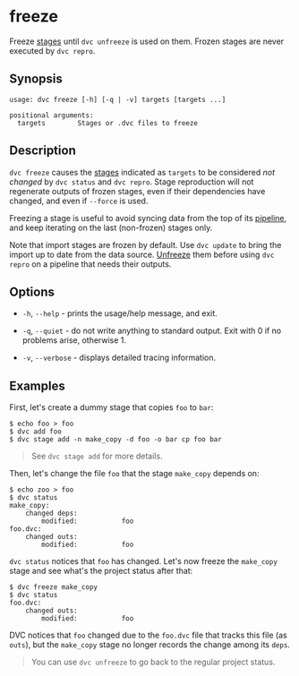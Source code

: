# freeze

Freeze [stages](/doc/command-reference/run) until `dvc unfreeze` is used on
them. Frozen stages are never executed by `dvc repro`.

## Synopsis

```usage
usage: dvc freeze [-h] [-q | -v] targets [targets ...]

positional arguments:
  targets        Stages or .dvc files to freeze
```

## Description

`dvc freeze` causes the [stages](/doc/command-reference/run) indicated as
`targets` to be considered _not changed_ by `dvc status` and `dvc repro`. Stage
reproduction will not regenerate <abbr>outputs</abbr> of frozen stages, even if
their <abbr>dependencies</abbr> have changed, and even if `--force` is used.

Freezing a stage is useful to avoid syncing data from the top of its
[pipeline](/doc/command-reference/dag), and keep iterating on the last
(non-frozen) stages only.

Note that <abbr>import stages</abbr> are frozen by default. Use `dvc update` to
bring the import up to date from the data source.
[Unfreeze](/doc/command-reference/unfreeze) them before using `dvc repro` on a
pipeline that needs their outputs.

## Options

- `-h`, `--help` - prints the usage/help message, and exit.

- `-q`, `--quiet` - do not write anything to standard output. Exit with 0 if no
  problems arise, otherwise 1.

- `-v`, `--verbose` - displays detailed tracing information.

## Examples

First, let's create a dummy stage that copies `foo` to `bar`:

```dvc
$ echo foo > foo
$ dvc add foo
$ dvc stage add -n make_copy -d foo -o bar cp foo bar
```

> See `dvc stage add` for more details.

Then, let's change the file `foo` that the stage `make_copy` depends on:

```dvc
$ echo zoo > foo
$ dvc status
make_copy:
	changed deps:
		modified:           foo
foo.dvc:
	changed outs:
		modified:           foo
```

`dvc status` notices that `foo` has changed. Let's now freeze the `make_copy`
stage and see what's the project status after that:

```dvc
$ dvc freeze make_copy
$ dvc status
foo.dvc:
	changed outs:
		modified:           foo
```

DVC notices that `foo` changed due to the `foo.dvc` file that tracks this file
(as `outs`), but the `make_copy` stage no longer records the change among its
`deps`.

> You can use `dvc unfreeze` to go back to the regular project status.
